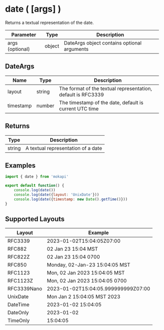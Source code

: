 # date ( [args] )

Returns a textual representation of the date.

| Parameter       | Type   | Description                                 |
|-----------------|--------|---------------------------------------------|
| args (optional) | object | DateArgs object contains optional arguments |

## DateArgs

| Name      | Type   | Description                                                  |
|-----------|--------|--------------------------------------------------------------|
| layout    | string | The format of the textual representation, default is RFC3339 |
| timestamp | number | The timestamp of the date, default is current UTC time       |

## Returns

| Type     | Description                         |
|----------|-------------------------------------|
| string   | A textual representation of a date  |

## Examples

```javascript
import { date } from 'mokapi'

export default function() {
    console.log(date())
    console.log(date({layout: 'UnixDate'}))
    console.log(date({timestamp: new Date().getTime()}))
}
```

## Supported Layouts

| Layout      | Example                             |
|-------------|-------------------------------------|
| RFC3339     | 2023-01-02T15:04:05Z07:00           |
| RFC882      | 02 Jan 23 15:04 MST                 |
| RFC822Z     | 02 Jan 23 15:04 0700                |
| RFC850      | Monday, 02-Jan-23 15:04:05 MST      |
| RFC1123     | Mon, 02 Jan 2023 15:04:05 MST       |
| RFC1123Z    | Mon, 02 Jan 2023 15:04:05 0700      |
| RFC3339Nano | 2023-01-02T15:04:05.999999999Z07:00 |
| UnixDate    | Mon Jan 2 15:04:05 MST 2023         |
| DateTime    | 2023-01-02 15:04:05                 |
| DateOnly    | 2023-01-02                          |
| TimeOnly    | 15:04:05                            |
